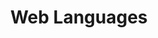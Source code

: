 ---
layout: default
title: Web Languages
slides:

  - class: title-slide
    content: |

      # Web Languages
      _How we create using code_


  - content: |

      ### A web page is made of three main languages

      ![Venn diagram of HTML, CSS and JS all overlapping](assets/images/html-css-js.png){:height="350"}


    notes: |

      Websites are made of many languages, but your most basic web page, what you see in your browser, is made up of three programming languages.

      That's three different types of code, each with their own rules.

      They all work together to display what you see on the screen.





  - content: |

      ### **HTML** is the markup language

      ![Screenshot of Google with only HTML enabled](assets/images/google-html.png){:height="350"}

      HTML is used to define the content of a web page.


    notes: |

      HTML is used to define the content of a web page: the words, the pictures, the links.

      It does not define any sizes, colours or layout.

      HTML stand for HyperText Markup Language.

      This is a picture of what Google looks like when you see only the HTML - no CSS or Javascript.





  - content: |

      ### **CSS** is the style sheet language

      ![Screenshot of Google with both HTML and CSS enabled](assets/images/google-css.png){:height="350"}

      CSS is used to define the design of a web page.


    notes: |

      CSS is used to define the appearance of a web page: the colours, the sizes, the layout.

      It can be thought of as the _design language_.

      It tells our web browser how to display the HTML.

      CSS stands for _Cascading Style Sheets_.

      This is a picture of what Google looks like when you combine the HTML and CSS.





  - content: |

      ### **JavaScript** is the programming language

      ![Screenshot of Google with all of HTML, CSS, JS enabled](assets/images/google-javascript.png){:height="350"}

      JavaScript is used to define the interactions of a web page.


    notes: |

      JavaScript is used to define any interactivity on a web page: dropdowns, popups, anything that changes after the page is first loaded.

      It can be thought of as the _interaction language_.

      JavaScript is often known as JS for short, and is actually quite different from Java, which is another programming laguage with a similar name. Tricky!

      This is a picture of what Google looks like when you see all the HTML, CSS and JS working together.




  - content: |

      ## HTML + CSS + JS = Website!


    notes: |

      Every web site that we visit is made up of all these files.

      There are HTML files, CSS files, JavaScript files and also files in lots of other languages.

      Other programming languages are used for making more complex websites, with user accounts you can log in to, or shopping sites where you can buy things.



  - content: |

      ![Thumbs Up!]([[BASE_URL]]/theme/assets/images/thumbs-up.svg){: height="200"}

      ## Web Languages: Complete!

      Now we know how the languages fit together, let's try them out...

      [Take me to the next chapter!](html-basics.html)

    notes: |

      Now we know how the languages fit together, let's try them out...

---